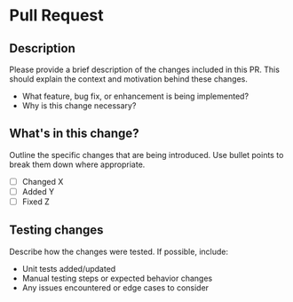 # Pull Request

## Description

Please provide a brief description of the changes included in this PR. This should explain the context and motivation behind these changes.

- What feature, bug fix, or enhancement is being implemented?
- Why is this change necessary?

## What's in this change?

Outline the specific changes that are being introduced. Use bullet points to break them down where appropriate.

- [ ] Changed X
- [ ] Added Y
- [ ] Fixed Z

## Testing changes

Describe how the changes were tested. If possible, include:

- Unit tests added/updated
- Manual testing steps or expected behavior changes
- Any issues encountered or edge cases to consider
